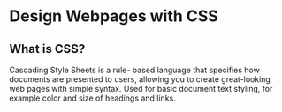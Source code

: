 # Design Webpages with CSS

## What is CSS?

Cascading Style Sheets is a rule- based language that specifies how documents are presented to users, allowing you to create great-looking web pages with simple syntax. Used for basic document text styling, for example color and size of headings and links.
